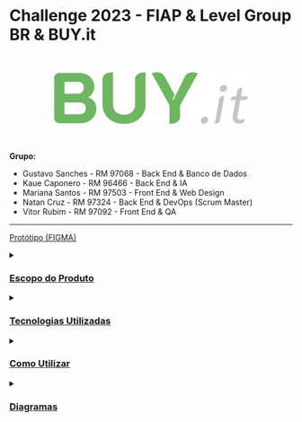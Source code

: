 # **Challenge 2023 - FIAP & Level Group BR & BUY.it**
<br />
<p align="center">
  <img src="Documentação/BUYit.png" alt="BUYIt">
</p>
<br />

**Grupo:**
- Gustavo Sanches - RM 97068 - Back End & Banco de Dados
- Kaue Caponero - RM 96466 - Back End & IA
- Mariana Santos - RM 97503 - Front End & Web Design 
- Natan Cruz - RM 97324 - Back End & DevOps (Scrum Master)
- Vitor Rubim - RM 97092 - Front End & QA

<hr/>

[Protótipo (FIGMA)](https://www.figma.com/file/ugcDozQL0YCSZWAIhKNiP9/Challenge-2?type=design&mode=design&t=EbrQiTt09tx8rjLI-0)

<details>
<summary><h3><u>Escopo do Produto</u></h3></summary>
  <details>
  <summary><h4><u>Justificativa</u></h4></summary>
    
  <em>Quem se Beneficiará da Nossa Solução?</em>
  
  Diante do desafio proposto pela empresa Level Group BR, em parceria com a FIAP e analisando o cenário empresarial atual, identificamos um problema significativo relacionado à gestão de compras. Muitas empresas, independentemente do porte, enfrentam a dependência excessiva de interações humanas em seus processos de compras. Isso resulta em ineficiências operacionais, elevados custos, complexidades administrativas e, por vezes, erros que prejudicam a rentabilidade e a competitividade.
    
  A abordagem tradicional para a gestão de compras muitas vezes carece de recursos tecnológicos avançados, como a inteligência artificial, que poderiam otimizar significativamente a eficiência do processo. Além disso, a comunicação com fornecedores e a análise de dados para tomada de decisões estratégicas frequentemente são subutilizadas, o que impede as empresas de atingir todo o seu potencial.
       
  A falta de integração e automação nos processos de compras gera uma série de problemas, incluindo a inabilidade de monitorar de forma proativa as tendências de mercado, a incapacidade de reagir rapidamente a mudanças nas condições de fornecimento e a ausência de ferramentas que permitam uma negociação mais eficaz. Isso leva a um cenário em que muitas empresas não estão aproveitando ao máximo suas oportunidades de economia de custos e não estão sendo capazes de competir no mercado de maneira eficiente.
  Neste contexto, torna-se evidente a necessidade de uma solução que permita a automação e otimização dos processos de compras empresariais, com foco em usabilidade, simplicidade, e, principalmente, na utilização da inteligência artificial. 
  
  Essa solução busca eliminar as ineficiências, reduzir os custos e permitir que as empresas tomem decisões informadas e estratégicas para impulsionar sua rentabilidade e competitividade. É com esse propósito que desenvolvemos nosso projeto, buscando oferecer uma solução que atenda a essas demandas e resolva o problema identificado de forma eficaz e inovadora.
  </details>
  
  <details>
  <summary><h4><u>Objetivos</u></h4></summary>
  
  <em>Onde queremos chegar?</em>
  
  - Automatização e Simplificação do Processo de Compras: O objetivo principal de nossa solução é automatizar e simplificar os processos de compras entre empresas, eliminando ineficiências e complexidades. Isso será alcançado por meio da criação de um sistema que permite que as empresas realizem compras de forma eficaz e simplificada, otimizando a comunicação com fornecedores e facilitando a análise de dados para tomada de decisões estratégicas.
  
  - Redução de Custos e Aumento da Lucratividade: Buscamos reduzir os custos operacionais relacionados às compras, permitindo que as empresas economizem recursos financeiros significativos. Isso contribuirá para um aumento da lucratividade, já que as empresas serão capazes de alcançar uma gestão de compras mais eficiente e econômica.
  
  - Promoção de Competição Saudável: Nossa solução visa incentivar uma competição saudável entre empresas concorrentes, estimulando a oferta de serviços ágeis e de alta qualidade aos compradores. Isso resultará em um mercado mais dinâmico e competitivo, beneficiando tanto os fornecedores quanto os consumidores.
  
  - Integração da Cultura de Aprendizado e Melhoria Contínua: Pretendemos integrar a cultura de aprendizado e melhoria contínua nas empresas, estimulando a constante busca por aprimoramentos nos processos de compras. Isso envolverá a oferta de recursos educacionais e ferramentas de análise para capacitar as empresas a evoluírem constantemente.
  
  - Utilização de Inteligência Artificial para Precisão: Um dos pilares fundamentais de nossa solução é a incorporação da inteligência artificial para aprimorar a precisão e eficácia dos processos de compras. A IA será empregada para análise de dados, previsão de tendências, identificação de oportunidades de economia e suporte à tomada de decisões estratégicas.
  
  - Melhoria na Comunicação com Fornecedores: Buscamos melhorar significativamente a comunicação com fornecedores, simplificando a interação, reduzindo erros de comunicação e acelerando todos os processos envolvidos.
  
  - Aumento da Agilidade nas Compras: Almejamos aumentar a agilidade dos processos de compras, permitindo que as empresas reajam rapidamente a mudanças nas condições de fornecimento, tornando todo o processo mais flexível e eficaz.
  
  - Foco na Sustentabilidade e Responsabilidade Empresarial: Incentivaremos as empresas a considerar critérios de sustentabilidade e responsabilidade social em suas compras, promovendo práticas empresariais responsáveis.
  
  Ao estabelecer esses objetivos, nossa solução busca abordar o problema identificado de forma abrangente e eficaz, oferecendo uma resposta inovadora e estratégica para as necessidades das empresas no que diz respeito à gestão de compras.
  </details>
  
  <details>
  <summary><h4><u>Público Alvo</u></h4></summary>
  
  <em>Quem se Beneficiará da Nossa Solução?</em>
  
  Nosso público-alvo consiste em empresas de micro e pequeno porte que enfrentam desafios significativos relacionados à gestão de compras. Compreender o perfil desse público é fundamental para o sucesso de nossa solução. Portanto, delineamos as principais características de nosso público-alvo:
  
  - Empresas de Micro e Pequeno Porte: Nosso foco principal são as empresas de micro e pequeno porte, que muitas vezes têm recursos limitados para investir em soluções de gestão empresarial de grande escala. Essas empresas representam uma parcela substancial do cenário empresarial e são fundamentais para a economia.
  
  - Gestores e Empreendedores: Nossa solução visa atender gestores e empreendedores dessas empresas, uma vez que geralmente são eles que tomam decisões estratégicas relacionadas às compras e à gestão de recursos.
  
  - Setores Diversificados: As empresas de micro e pequeno porte atuam em diversos setores, como manufatura, comércio, serviços, e outros. Nossa solução é versátil o suficiente para atender às necessidades de diferentes setores.
  
  - Profissionais Multifuncionais: Muitas vezes, essas empresas têm equipes enxutas, e os profissionais desempenham funções multifuncionais. Isso inclui responsabilidades de compras, que podem ser realizadas por indivíduos que também desempenham outras funções na organização.
  
  - Desafios Financeiros e de Gestão: As empresas de micro e pequeno porte frequentemente enfrentam desafios financeiros, como orçamentos limitados e margens de lucro apertadas. Além disso, a gestão de compras muitas vezes é subvalorizada ou não otimizada.
  
  - Necessidade de Competitividade: Essas empresas estão buscando maneiras de competir de maneira eficaz em um mercado competitivo, e uma gestão de compras eficiente é essencial para alcançar essa competitividade.
  
  - Foco na Sustentabilidade e Responsabilidade Empresarial: Um segmento significativo do público-alvo valoriza práticas de sustentabilidade e responsabilidade social em suas operações comerciais.
  
  Entendendo as características e desafios específicos desse público, nossa solução foi projetada para atender às necessidades das empresas de micro e pequeno porte. Buscamos oferecer uma ferramenta acessível, eficaz e fácil de usar que ajude essas empresas a otimizar seus processos de compras, reduzir custos, aumentar a competitividade e contribuir para seu crescimento e sucesso a longo prazo. Ao direcionar nossos esforços para esse público, acreditamos que nossa solução terá um impacto positivo e significativo no cenário empresarial de micro e pequeno porte, promovendo um ambiente de negócios mais dinâmico e eficiente.
  </details>
  
  <details>
  <summary><h4><u>Análise de Mercado</u></h4></summary>
    
  <em>Contextualização da Concorrência</em>
  
  No mercado de soluções de gestão empresarial (ERP) e de processos de compras, diversos produtos e sistemas concorrentes estão atualmente disponíveis. A análise das ofertas existentes é fundamental para a compreensão de nosso posicionamento e diferenciação:
  
  - Grandes Players: Empresas renomadas, como TOTVS, SAP e SANKHYA, oferecem soluções abrangentes e multifuncionais de ERP. Embora suas ofertas sejam altamente sofisticadas e completas, seu custo é substancialmente elevado, tornando-as inacessíveis para empresas de micro e pequeno porte, como por exemplo os custos de implantação podendo chegar a mais de R$ 300.000,00 e custos de manutenção por volta de R$ 800,00 por usuário ao mês, sendo inviável para empresas com menor capacidade financeira.
  
  - Soluções Mais Acessíveis: Plataformas como OMIE, Amigo e Conta Azul por exemplo proporcionam alternativas mais acessíveis, embora sua ênfase seja frequentemente voltada para a gestão financeira, com funcionalidades de compras menos robustas.
  
  - Falta de Foco nas Compras: É importante destacar que, em todas as soluções analisadas, não encontramos concorrentes que se concentrem na otimização dos processos de compras empresariais. Em geral, essas soluções são voltadas para a gestão financeira e controlam aspectos relacionados ao estoque, mas não enfatizam o processo de compras em si, tornando esse desafio uma excelente oportunidade de ingresso no mercado.
  </details>
  
  <details>
  <summary><h4><u>Posicionamento no Mercado</u></h4></summary>
  
  <em>Fatia de mercado a ser conquistada</em>
  
  Com base na análise da concorrência, nossa estratégia visa preencher uma lacuna não atendida no mercado, focando na automação e otimização dos processos de compras empresariais. Nossa solução se diferencia dos concorrentes, uma vez que:
  
  - É acessível para empresas de micro e pequeno porte, proporcionando um ROI mais rápido em comparação com soluções de grande porte.
  
  - Fornecerá um conjunto de recursos projetados especificamente para simplificar a gestão de compras, melhorar a eficiência, reduzir custos e promover práticas de compra responsáveis.
  
  - Utilizará inteligência artificial para aprimorar a precisão dos processos de compras, identificando oportunidades de economia e permitindo a tomada de decisões estratégicas.
  
  - Incentivará a comunicação eficaz com fornecedores, acelerando as negociações e facilitando a obtenção de produtos e serviços de alta qualidade.
  
  - Será uma ferramenta versátil e fácil de usar, adaptando-se às necessidades de empresas em diversos setores.
  
  Nossa solução busca abordar um problema crítico que foi identificado no mercado, preenchendo a lacuna entre as ofertas caras e complexas e as soluções mais acessíveis, enquanto foca especificamente na automação e aprimoramento dos processos de compras. Acreditamos que isso nos posiciona de maneira única para atender a uma demanda não atendida e atingir o público-alvo com eficácia.
  </details>
</details>

<details>
  <summary><h3><u>Tecnologias Utilizadas</u></h3></summary>
  <h4>Backend</b></h4>
  <p>
    <img alt="Java" src="https://img.shields.io/badge/Java-ED8B00?style=flat&logo=openjdk&logoColor=white">
    <img alt="Spring" src="https://img.shields.io/badge/Spring-6DB33F?style=flat&logo=spring&logoColor=white">
    <img alt="JavaScript" src="https://img.shields.io/badge/JAVASCRIPT-323330.svg?&style=flat&logo=javascript&logoColor=%23F7DF1E">
  </p>
  <h4>Front-end</h4>
  <p style="text-align:center;">
    <img alt="HTML5" src="https://img.shields.io/badge/HTML5-E34F26.svg?&style=flat&logo=html5&logoColor=white">
    <img alt="CSS3" src="https://img.shields.io/badge/CSS3-%231572B6.svg?&style=flat&logo=css3&logoColor=white">
    <img alt="React" src="https://img.shields.io/badge/React-20232A?style=flat&logo=react&logoColor=white">
    <img alt="React Native" src="https://img.shields.io/badge/React_Native-20232A?style=flat&logo=react&logoColor=61DAFB">
  </p>
  <h4>Controle de Versão</h4>
  <p style="text-align:center;">
    <img alt="Git" src="https://img.shields.io/badge/GIT-%23F05033.svg?&style=flat&logo=git&logoColor=white">
    <img alt="GitHub" src="https://img.shields.io/badge/GITHUB-%23121011.svg?&style=flat&logo=github&logoColor=white">
  </p>
  <h4>IDEs e Ferramentas</h4>
  <p style="text-align:center;">
    <img alt="Figma" src="https://img.shields.io/badge/Figma-F24E1E?style=flat&logo=figma&logoColor=white">
    <img alt="Oracle" src="https://img.shields.io/badge/Oracle-F80000?style=flat&logo=Oracle&logoColor=white">
    <img alt="Visual Studio Code" src="https://img.shields.io/badge/Visual_Studio_Code-0078D4?style=flat&logo=visual%20studio%20code&logoColor=white">
    <img alt="IntelliJ" src= "https://img.shields.io/badge/IntelliJ_IDEA-000000.svg?style=flat&logo=intellij-idea&logoColor=white">
    <img alt="Insomnia" src = "https://img.shields.io/badge/Insomnia-black?style=flat&logo=insomnia&logoColor=5849BE">
    <img alt="Google Colab" src="https://img.shields.io/badge/Colab-F9AB00?style=flat&logo=googlecolab&color=white">
  </p>
</details>

<details>
  <summary><h3><u>Como Utilizar</u></h3></summary>

Antes de tudo, você precisa ter instalado em sua máquina as seguintes ferramentas:
[Git](https://git-scm.com), [Java](https://www.java.com/pt-BR/).

Além disso, é bom ter um editor para trabalhar com o código, como [VSCode](https://code.visualstudio.com/) ou [IntelliJ](https://www.jetbrains.com/pt-br/idea/).

O projeto é divido em duas partes:

- 🎲 Backend (Servidor)
- 📱 Mobile (Aplicativo)

##### 👉 **_Backend:_**

Navegue até o projeto maven:

```bash
$ cd Entregas/Sprint\ 1/Enterprise\ Application\ Development
```
ou 

```bash
$ cd Entregas/Sprint\ 1/Digital\ Business\ Enablement
```

Abra o projeto maven em seu editor e execute o arquivo main: BuyitApplicattion.java

##### 👉 **_Mobile:_**

Navegue até o projeto mobile:

```bash
$ cd Entregas/Sprint\ 1/Hybrid\ Mobile\ APP\ Development
```

Instale as dependências
```bash
$ npm install
```

Abra o projeto mobile em seu editor e execute o seguinte comando:
```bash
$ npm android
```
</details>

<details>
  <summary><h3><u>Diagramas</u></h3></summary>
  <details>
  <summary><h4><u>Diagrama Entidade Relacionamento</u></h4></summary>
  <br />
  <p align="center">
    <img src="Documentação/DER.png" alt="DER">
  </p>
    <p>No DER podemos ver 12 entidades, além de 1 entidade que será uma tabela ManyToMany.</p>
    <p>- Produto se relaciona com Categoria, onde 1 Categoria contem N Produtos, sendo que o id_categoria é uma Foreign Key na entidade Produto.</p>
    <p>- Produto se relaciona com Estoque, onde N Estoques alocam 1 Produto, sendo que o id_produto é uma Foreign Key na entidade Estoque.</p>
    <p>- Estoque se relaciona com Desconto, onde 1 Estoque possui N Descontos, sendo que o id_estoque é uma Foreign Key na entidade Desconto.</p>
    <p>- Estoque se relaciona com Valor_Variacao, onde N Estoques possuem 1 Valor_Variacao, sendo que o id_valor_variacao é uma Foreign Key na entidade Estoque.</p>
    <p>- Valor_Variacao se relaciona com Tipo_Variacao, onde N Valor_Variacao possuem 1 Tipo_Variacao.</p>
    <p>- Usuario se relaciona com Estoque, onde 1 Usuario detém N Estoques, sendo que o id_usuario é uma Foreign Key na entidade Estoque.</p>
    <p>- Usuario se relaciona com Tag, onde N Usuarios possuem N Tags, gerando uma nova entidade chamada Usuario_Tag, a qual possui Foreign Keys de ID de ambas as tabelas.</p>
    <p>- Usuario se relaciona com Avaliacao onde 1 Usuario realiza N Avaliacoes, sendo que id_usuario é uma Foreign Key na entidade Avaliacao.</p>
    <p>- Usuario se relaciona com Pedido, onde 1 Usuario efetua N Pedidos, sendo que id_usuario é uma Foreign Key na entidade Pedido.</p>
    <p>- Pedido se relaciona com Avaliacao, onde 1 Pedido gera 1 Avaliacao, sendo que id_pedido é uma Foreign Key na entidade Avaliacao.</p>
    <p>- Pedido se relaciona com Estoque, onde N Pedido contém N Estoque, gerando uma nova entidade chamada Pedido_Estoque a qual possui Foreign Keys de ID de ambas as tabelas.</p>
    <p>- Pedido se relaciona com Log, onde 1 Pedido gera N Logs, sendo que id_pedido é uma foreign Key na entidade Log.</p>
  <br />
  </details>

  <details>
  <summary><h4><u>Modelo Entidade Relacionamento</u></h4></summary>
  <br />
  <p align="center">
    <img src="Documentação/MER.png" alt="MER">
  </p>
  <br />
  </details>

  <details>
  <summary><h4><u>Diagrama de Classes (UML)</u></h4></summary>
  <br />
  <p align="center">
    <img src="Documentação/Diagrama de Classes UML.png" alt="MER">
  </p>
  <br />
  </details>
  
</details>
